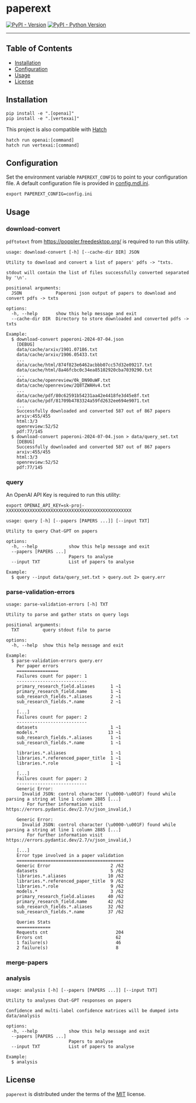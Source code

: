# paperext

[![PyPI - Version](https://img.shields.io/pypi/v/paperext.svg)](https://pypi.org/project/paperext)
[![PyPI - Python Version](https://img.shields.io/pypi/pyversions/paperext.svg)](https://pypi.org/project/paperext)

-----

## Table of Contents

- [Installation](#installation)
- [Configuration](#Configuration)
- [Usage](#usage)
- [License](#license)

## Installation

```console
pip install -e ".[openai]"
pip install -e ".[vertexai]"
```

This project is also compatible with [Hatch](https://hatch.pypa.io/latest/)

```console
hatch run openai:[command]
hatch run vertexai:[command]
```

## Configuration

Set the environment variable `PAPEREXT_CONFIG` to point to your configuration
file. A default configuration file is provided in
[config.mdl.ini](./config.mdl.ini).

```console
export PAPEREXT_CONFIG=config.ini
```

## Usage

### download-convert

`pdftotext` from https://poppler.freedesktop.org/ is required to run this
utility.

```console
usage: download-convert [-h] [--cache-dir DIR] JSON

Utility to download and convert a list of papers' pdfs -> "txts.

stdout will contain the list of files successfully converted separated by '\n'.

positional arguments:
  JSON             Paperoni json output of papers to download and convert pdfs -> txts

options:
  -h, --help       show this help message and exit
  --cache-dir DIR  Directory to store downloaded and converted pdfs -> txts

Example:
  $ download-convert paperoni-2024-07-04.json
    [DEBUG]
    data/cache/arxiv/1901.07186.txt
    data/cache/arxiv/1906.05433.txt
    ...
    data/cache/html/874f823e6462acbbb07cc57d32e09217.txt
    data/cache/html/8a46fcbc0c34ea85102920cba7039290.txt
    ...
    data/cache/openreview/0k_DN90uWF.txt
    data/cache/openreview/2Q8TZWAHv4.txt
    ...
    data/cache/pdf/80c62591b54231aa42e4418fe3d45e8f.txt
    data/cache/pdf/81709b4783324a59fd2632ee694e9071.txt
    ...
    Successfully downloaded and converted 587 out of 867 papers
    arxiv:455/455
    html:3/3
    openreview:52/52
    pdf:77/145
  $ download-convert paperoni-2024-07-04.json > data/query_set.txt
    [DEBUG]
    Successfully downloaded and converted 587 out of 867 papers
    arxiv:455/455
    html:3/3
    openreview:52/52
    pdf:77/145
```

### query

An OpenAI API Key is required to run this utility:

```console
export OPENAI_API_KEY=sk-proj-XXXXXXXXXXXXXXXXXXXXXXXXXXXXXXXXXXXXXXXXXXXXXXXX
```

```console
usage: query [-h] [--papers [PAPERS ...]] [--input TXT]

Utility to query Chat-GPT on papers

options:
  -h, --help            show this help message and exit
  --papers [PAPERS ...]
                        Papers to analyse
  --input TXT           List of papers to analyse

Example:
  $ query --input data/query_set.txt > query.out 2> query.err
```

### parse-validation-errors

```console
usage: parse-validation-errors [-h] TXT

Utility to parse and gather stats on query logs

positional arguments:
  TXT         query stdout file to parse

options:
  -h, --help  show this help message and exit

Example:
  $ parse-validation-errors query.err
    Per paper errors
    ================
    Failures count for paper: 1
    ---------------------------
    primary_research_field.aliases      1 ~1
    primary_research_field.name         1 ~1
    sub_research_fields.*.aliases       2 ~1
    sub_research_fields.*.name          2 ~1

    [...]
    Failures count for paper: 2
    ---------------------------
    datasets                            1 ~1
    models.*                           13 ~1
    sub_research_fields.*.aliases       1 ~1
    sub_research_fields.*.name          1 ~1

    libraries.*.aliases                 1 ~1
    libraries.*.referenced_paper_title  1 ~1
    libraries.*.role                    1 ~1

    [...]
    Failures count for paper: 2
    ---------------------------
    Generic Error: 
      Invalid JSON: control character (\u0000-\u001F) found while parsing a string at line 1 column 2885 [...]
        For further information visit https://errors.pydantic.dev/2.7/v/json_invalid,)

    Generic Error: 
      Invalid JSON: control character (\u0000-\u001F) found while parsing a string at line 1 column 2885 [...]
        For further information visit https://errors.pydantic.dev/2.7/v/json_invalid,)

    [...]
    Error type involved in a paper validation
    =========================================
    Generic Error                       2 /62
    datasets                            5 /62
    libraries.*.aliases                10 /62
    libraries.*.referenced_paper_title  9 /62
    libraries.*.role                    9 /62
    models.*                            3 /62
    primary_research_field.aliases     40 /62
    primary_research_field.name        42 /62
    sub_research_fields.*.aliases      32 /62
    sub_research_fields.*.name         37 /62

    Queries Stats
    =============
    Requests cnt                          204
    Errors cnt                            62
    1 failure(s)                          46
    2 failure(s)                          8
```

### merge-papers

### analysis

```console
usage: analysis [-h] [--papers [PAPERS ...]] [--input TXT]

Utility to analyses Chat-GPT responses on papers

Confidence and multi-label confidence matrices will be dumped into data/analysis

options:
  -h, --help            show this help message and exit
  --papers [PAPERS ...]
                        Papers to analyse
  --input TXT           List of papers to analyse

Example:
  $ analysis
```

## License

`paperext` is distributed under the terms of the [MIT](https://spdx.org/licenses/MIT.html) license.

